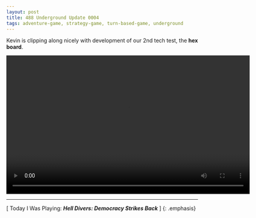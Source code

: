 ```yaml
---
layout: post
title: 488 Underground Update 0004
tags: adventure-game, strategy-game, turn-based-game, underground
---
```

Kevin is clipping along nicely with development of our 2nd tech test, the **hex board**.

<video width="640" height="364" controls>
  <source src="/img/games/488_Underground_Update_0004.mov" type="video/mp4">
  Your browser does not support the video tag.
</video>

---

[ Today I Was Playing: ***Hell Divers: Democracy Strikes Back*** ]
{: .emphasis}